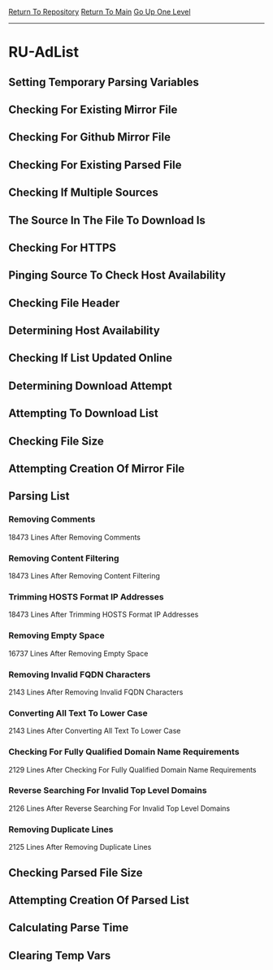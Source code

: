 [Return To Repository](https://github.com/deathbybandaid/piholeparser/)
[Return To Main](https://github.com/deathbybandaid/piholeparser/blob/master/RecentRunLogs/Mainlog.md)
[Go Up One Level](https://github.com/deathbybandaid/piholeparser/blob/master/RecentRunLogs/TopLevelScripts/30-Processing-External-Blacklists.md)
____________________________________
# RU-AdList
## Setting Temporary Parsing Variables
## Checking For Existing Mirror File
## Checking For Github Mirror File
## Checking For Existing Parsed File
## Checking If Multiple Sources
## The Source In The File To Download Is
## Checking For HTTPS
## Pinging Source To Check Host Availability
## Checking File Header
## Determining Host Availability
## Checking If List Updated Online
## Determining Download Attempt
## Attempting To Download List
## Checking File Size
## Attempting Creation Of Mirror File
## Parsing List
### Removing Comments
18473 Lines After Removing Comments
### Removing Content Filtering
18473 Lines After Removing Content Filtering
### Trimming HOSTS Format IP Addresses
18473 Lines After Trimming HOSTS Format IP Addresses
### Removing Empty Space
16737 Lines After Removing Empty Space
### Removing Invalid FQDN Characters
2143 Lines After Removing Invalid FQDN Characters
### Converting All Text To Lower Case
2143 Lines After Converting All Text To Lower Case
### Checking For Fully Qualified Domain Name Requirements
2129 Lines After Checking For Fully Qualified Domain Name Requirements
### Reverse Searching For Invalid Top Level Domains
2126 Lines After Reverse Searching For Invalid Top Level Domains
### Removing Duplicate Lines
2125 Lines After Removing Duplicate Lines
## Checking Parsed File Size
## Attempting Creation Of Parsed List
## Calculating Parse Time
## Clearing Temp Vars
